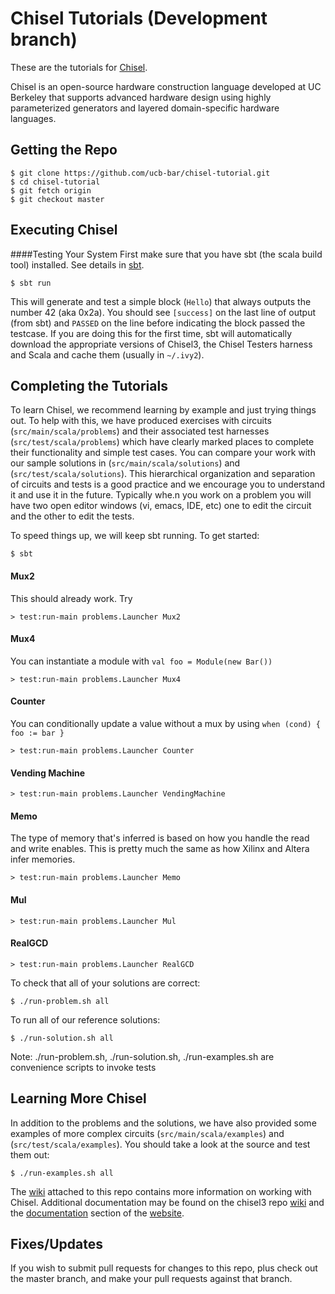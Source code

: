 Chisel Tutorials (Development branch)
================

These are the tutorials for [Chisel](https://github.com/ucb-bar/chisel3).

Chisel is an open-source hardware construction language developed
at UC Berkeley that supports advanced hardware design using highly
parameterized generators and layered domain-specific hardware languages.


Getting the Repo
----------------

    $ git clone https://github.com/ucb-bar/chisel-tutorial.git
    $ cd chisel-tutorial
    $ git fetch origin
    $ git checkout master


Executing Chisel
----------------

####Testing Your System
First make sure that you have sbt (the scala build tool) installed. See details
in [sbt](http://www.scala-sbt.org/release/docs/Getting-Started/Setup.html).

    $ sbt run

This will generate and test a simple block (`Hello`) that always outputs the
number 42 (aka 0x2a). You should see `[success]` on the last line of output (from sbt) and
`PASSED` on the line before indicating the block passed the testcase. If you
are doing this for the first time, sbt will automatically download the
appropriate versions of Chisel3, the Chisel Testers harness
and Scala and cache them (usually in `~/.ivy2`).

Completing the Tutorials
------------------------

To learn Chisel, we recommend learning by example and just trying things out.
To help with this, we have produced exercises with circuits (`src/main/scala/problems`) and their
 associated test harnesses (`src/test/scala/problems`) which have clearly
marked places to complete their functionality and simple test cases. You can
compare your work with our sample solutions in (`src/main/scala/solutions`) and (`src/test/scala/solutions`).  This 
hierarchical organization and separation of circuits and tests is a good practice and we encourage you to understand it
and use it in the future.  Typically whe.n you work on a problem you will have two open editor windows (vi, emacs, IDE, 
etc) one to edit the circuit and the other to edit the tests.

To speed things up, we will keep sbt running. To get started:

    $ sbt

#### Mux2
This should already work. Try

    > test:run-main problems.Launcher Mux2

#### Mux4
You can instantiate a module with `val foo = Module(new Bar())`

    > test:run-main problems.Launcher Mux4

#### Counter
You can conditionally update a value without a mux by using `when (cond) { foo := bar }`

    > test:run-main problems.Launcher Counter

#### Vending Machine

    > test:run-main problems.Launcher VendingMachine

#### Memo
The type of memory that's inferred is based on how you handle the read and
write enables. This is pretty much the same as how Xilinx and Altera infer
memories.

    > test:run-main problems.Launcher Memo

#### Mul

    > test:run-main problems.Launcher Mul

#### RealGCD

    > test:run-main problems.Launcher RealGCD


To check that all of your solutions are correct:

    $ ./run-problem.sh all


To run all of our reference solutions:

    $ ./run-solution.sh all

Note: ./run-problem.sh, ./run-solution.sh, ./run-examples.sh are convenience scripts to invoke tests

Learning More Chisel
--------------------
In addition to the problems and the solutions, we have also provided some
examples of more complex circuits (`src/main/scala/examples`) and (`src/test/scala/examples`). You should take a 
look at the source and test them out:

    $ ./run-examples.sh all

The [wiki](https://github.com/ucb-bar/chisel-tutorial/wiki/) attached to this repo contains more information on working with Chisel.
Additional documentation may be found on the chisel3 repo
[wiki](https://github.com/ucb-bar/chisel3/wiki/)
and the
[documentation](https://chisel.eecs.berkeley.edu/documentation.html)
section of the [website](https://chisel.eecs.berkeley.edu/).

Fixes/Updates
-------------
If you wish to submit pull requests for changes to this repo, plus check out the master branch, and make your pull requests against that branch.
